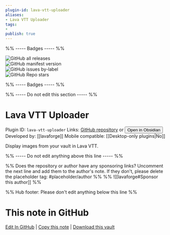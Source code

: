 ```yaml
---
plugin-id: lava-vtt-uploader
aliases:
- Lava VTT Uploader
tags: 
- 
publish: true
---
```


%% ----- Badges ----- %%

![GitHub all releases](https://img.shields.io/github/downloads/lavaforge/obsidian-lava-vtt-uploader/total?color=573E7A&logo=github&style=for-the-badge)   
![GitHub manifest version](https://img.shields.io/github/manifest-json/v/lavaforge/obsidian-lava-vtt-uploader?color=573E7A&logo=github&style=for-the-badge)   
![GitHub issues by-label](https://img.shields.io/github/issues/lavaforge/obsidian-lava-vtt-uploader/help%20wanted?color=573E7A&logo=github&style=for-the-badge)   
![GitHub Repo stars](https://img.shields.io/github/stars/lavaforge/obsidian-lava-vtt-uploader?color=573E7A&logo=github&style=for-the-badge)

%% ----- Badges ----- %%

%% ----- Do not edit this section ----- %%

# Lava VTT Uploader

Plugin ID: `lava-vtt-uploader`
Links: [GitHub repository](https://github.com/lavaforge/obsidian-lava-vtt-uploader) or [<button id=HH>Open in Obsidian</button>](obsidian://show-plugin?id=lava-vtt-uploader)
Developed by: [[lavaforge]]
Mobile compatible: [[Desktop-only plugins|No]]

Display images from your vault in Lava VTT.

%% ----- Do not edit anything above this line ----- %% 

%% Does the repository or author have any sponsoring links? Uncomment the next line and add them to the author's note. If they don't, please delete the placeholder tag: #placeholder/author %%
%% ![[lavaforge#Sponsor this author]] %%

%% Hub footer: Please don't edit anything below this line %%

# This note in GitHub

<span class="git-footer">[Edit In GitHub](https://github.dev/obsidian-community/obsidian-hub/blob/main/02%20-%20Community%20Expansions/02.05%20All%20Community%20Expansions/Plugins/lava-vtt-uploader.md "git-hub-edit-note") | [Copy this note](https://raw.githubusercontent.com/obsidian-community/obsidian-hub/main/02%20-%20Community%20Expansions/02.05%20All%20Community%20Expansions/Plugins/lava-vtt-uploader.md "git-hub-copy-note") | [Download this vault](https://github.com/obsidian-community/obsidian-hub/archive/refs/heads/main.zip "git-hub-download-vault") </span>

